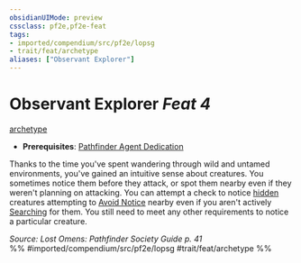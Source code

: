 ```yaml
---
obsidianUIMode: preview
cssclass: pf2e,pf2e-feat
tags:
- imported/compendium/src/pf2e/lopsg
- trait/feat/archetype
aliases: ["Observant Explorer"]
---
```

# Observant Explorer  *Feat 4*  
[archetype](archetype.md)  

- **Prerequisites**: [Pathfinder Agent Dedication](pathfinder-agent-dedication-lowg.md)

Thanks to the time you've spent wandering through wild and untamed environments, you've gained an intuitive sense about creatures. You sometimes notice them before they attack, or spot them nearby even if they weren't planning on attacking. You can attempt a check to notice [hidden](conditions.md#Hidden) creatures attempting to [Avoid Notice](avoid-notice.md) nearby even if you aren't actively [Searching](search.md) for them. You still need to meet any other requirements to notice a particular creature.

*Source: Lost Omens: Pathfinder Society Guide p. 41*  
%% #imported/compendium/src/pf2e/lopsg #trait/feat/archetype %%